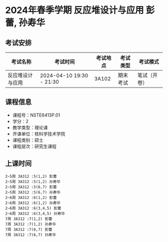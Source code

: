 # 2024年春季学期 反应堆设计与应用 彭蕾, 孙寿华




## 考试安排

| 考试名称 | 考试时间 | 考试地点 | 考试类型 | 考试模式 |
| -------- | -------- | -------- | -------- | -------- |
| 反应堆设计与应用 | 2024-04-10 19:30 - 21:30 | 3A102 | 期末考试 | 笔试（开卷） |





## 课程信息

- 课程号：NSTE6413P.01
- 学分：2
- 教学类型：理论课
- 开课单位：核科学技术学院
- 课程类别：硕士
- 课程层次：研究生课程

## 上课时间

```
2~5周 3A312 :5(1,2) 彭蕾
2~5周 3A312 :5(1,2) 孙寿华
2~5周 3A312 :5(6,7) 彭蕾
2~5周 3A312 :5(6,7) 孙寿华
2~6周 3A312 :6(1,2) 彭蕾
2~6周 3A312 :6(1,2) 孙寿华
2~6周 3A312 :6(3,4,5) 彭蕾
2~6周 3A312 :6(3,4,5) 孙寿华
7周 3A312 :7(1,2) 彭蕾
7周 3A312 :7(1,2) 孙寿华
7周 3A312 :7(6,7) 彭蕾
7周 3A312 :7(6,7) 孙寿华
```

